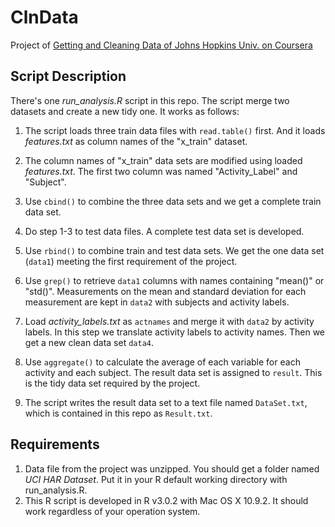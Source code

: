 ClnData
=======

Project of [Getting and Cleaning Data of Johns Hopkins Univ. on Coursera](https://class.coursera.org/getdata-002/)

## Script Description

There's one *run_analysis.R* script in this repo. The script merge two datasets and create a new tidy one. It works as follows:

1. The script loads three train data files with `read.table()` first. And it loads *features.txt* as column names of the "x_train" dataset.

2. The column names of "x_train" data sets are modified using loaded *features.txt*. The first two column was named "Activity_Label" and "Subject".

3. Use `cbind()` to combine the three data sets and we get a complete train data set.

4. Do step 1-3 to test data files. A complete test data set is developed.

5. Use `rbind()` to combine train and test data sets. We get the one data set (`data1`) meeting the first requirement of the project.

6. Use `grep()` to retrieve `data1` columns with names containing "mean()" or "std()". Measurements on the mean and standard deviation for each measurement are kept in `data2` with subjects and activity labels.

7. Load *activity_labels.txt* as `actnames` and merge it with `data2` by activity labels. In this step we translate activity labels to activity names. Then we get a new clean data set `data4`.

8. Use `aggregate()` to calculate the average of each variable for each activity and each subject. The result data set is assigned to `result`. This is the tidy data set required by the project.

9. The script writes the result data set to a text file named `DataSet.txt`, which is contained in this repo as `Result.txt`.

## Requirements
1. Data file from the project was unzipped. You should get a folder named *UCI HAR Dataset*. Put it in your R default working directory with run_analysis.R.
2. This R script is developed in R v3.0.2 with Mac OS X 10.9.2. It should work regardless of your operation system.
